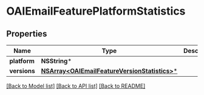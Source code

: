 # OAIEmailFeaturePlatformStatistics

## Properties
Name | Type | Description | Notes
------------ | ------------- | ------------- | -------------
**platform** | **NSString*** |  | 
**versions** | [**NSArray&lt;OAIEmailFeatureVersionStatistics&gt;***](OAIEmailFeatureVersionStatistics) |  | 

[[Back to Model list]](../README#documentation-for-models) [[Back to API list]](../README#documentation-for-api-endpoints) [[Back to README]](../README)


